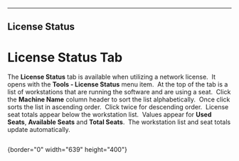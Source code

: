   --------------------
  **License Status**
  --------------------

# License Status Tab

The **License Status** tab is available when utilizing a network
license.  It opens with the **Tools - License Status** menu item.  At
the top of the tab is a list of workstations that are running the
software and are using a seat.  Click the **Machine Name** column header
to sort the list alphabetically.  Once click sorts the list in ascending
order.  Click twice for descending order.  License seat totals appear
below the workstation list.  Values appear for **Used Seats**,
**Available Seats** and **Total Seats**.  The workstation list and seat
totals update automatically.

<figure><img src=".gitbook/assets/License%20Status_files/image001.png" alt=""><figcaption></figcaption></figure>{border="0" width="639"
height="400"}
